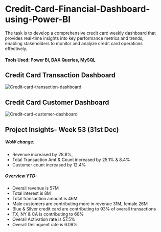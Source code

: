 # Credit-Card-Financial-Dashboard-using-Power-BI
The task is to develop a comprehensive credit card weekly dashboard that provides real-time insights into key performance metrics and trends, enabling stakeholders to monitor and analyze credit card operations effectively.
#### Tools Used: Power BI, DAX Queries, MySQL
## Credit Card Transaction Dashboard

![Credit-card-transaction-dashboard](https://github.com/user-attachments/assets/f9d86d49-213f-4c13-bb34-80053696549c)


## Credit Card Customer Dashboard
![Credit-card-customer-dashboard](https://github.com/user-attachments/assets/0a112c8a-1b43-4a0b-a25c-c3fa19aa2f2b)

## Project Insights- Week 53 (31st Dec)
##### WoW change: 
- Revenue increased by 28.8%, 
- Total Transaction Amt & Count increased by 25.1% & 8.4%
- Customer count increased by 12.4%
 ##### Overview YTD:
- Overall revenue is 57M
- Total interest is 8M
- Total transaction amount is 46M
- Male customers are contributing more in revenue 31M, female 26M
- Blue & Silver credit card are contributing to 93% of overall 
transactions
- TX, NY & CA is contributing to 68%
- Overall Activation rate is 57.5%
- Overall Delinquent rate is 6.06%
